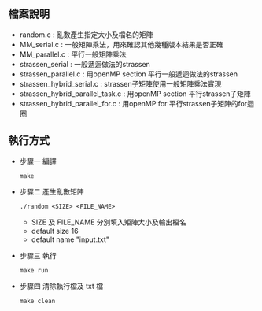## 檔案說明
* random.c : 亂數產生指定大小及檔名的矩陣
* MM_serial.c : 一般矩陣乘法，用來確認其他幾種版本結果是否正確
* MM_parallel.c : 平行一般矩陣乘法
* strassen_serial : 一般遞迴做法的strassen
* strassen_parallel.c : 用openMP section 平行一般遞迴做法的strassen
* strassen_hybrid_serial.c : strassen子矩陣使用一般矩陣乘法實現
* strassen_hybrid_parallel_task.c : 用openMP section 平行strassen子矩陣
* strassen_hybrid_parallel_for.c : 用openMP for 平行strassen子矩陣的for迴圈

## 執行方式
* 步驟一 編譯
    ```
    make
    ```
* 步驟二 產生亂數矩陣 
    ```
    ./random <SIZE> <FILE_NAME>
    ```
    * SIZE 及 FILE_NAME 分別填入矩陣大小及輸出檔名
    * default size 16
    * default name "input.txt"

* 步驟三 執行
    ```
    make run
    ```

* 步驟四 清除執行檔及 txt 檔
    ```
    make clean
    ```
